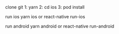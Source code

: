 clone git
1: yarn
2: cd ios
3: pod install

run ios
yarn ios or react-native run-ios

run android
yarn android or react-native run-android
